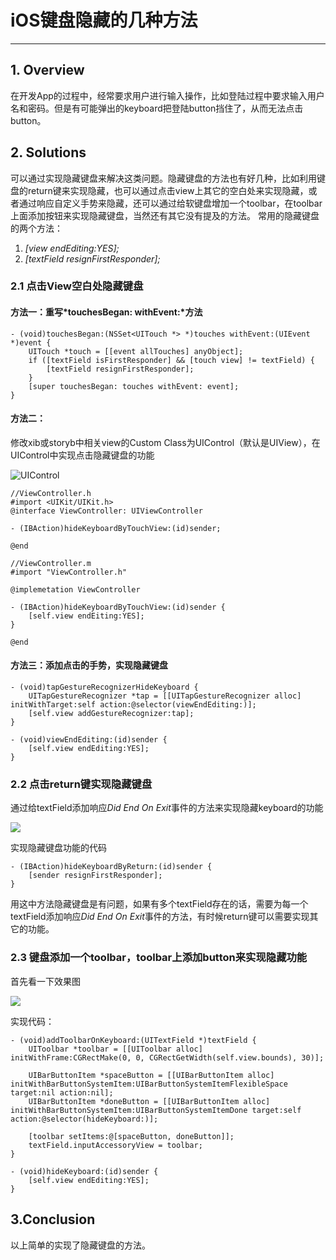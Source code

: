 # iOS键盘隐藏的几种方法

---

## 1. Overview
在开发App的过程中，经常要求用户进行输入操作，比如登陆过程中要求输入用户名和密码。但是有可能弹出的keyboard把登陆button挡住了，从而无法点击button。
	
## 2. Solutions
可以通过实现隐藏键盘来解决这类问题。隐藏键盘的方法也有好几种，比如利用键盘的return键来实现隐藏，也可以通过点击view上其它的空白处来实现隐藏，或者通过响应自定义手势来隐藏，还可以通过给软键盘增加一个toolbar，在toolbar上面添加按钮来实现隐藏键盘，当然还有其它没有提及的方法。
常用的隐藏键盘的两个方法：

1. *[view endEditing:YES];* 
2. *[textField resignFirstResponder];*

### 2.1 点击View空白处隐藏键盘	
#### 方法一：重写*touchesBegan: withEvent:*方法

```
- (void)touchesBegan:(NSSet<UITouch *> *)touches withEvent:(UIEvent *)event {
    UITouch *touch = [[event allTouches] anyObject];
    if ([textField isFirstResponder] && [touch view] != textField) {
        [textField resignFirstResponder];
    }
    [super touchesBegan: touches withEvent: event];
}
```

#### 方法二：
修改xib或storyb中相关view的Custom Class为UIControl（默认是UIView），在UIControl中实现点击隐藏键盘的功能

![UIControl](https://s3.amazonaws.com/f.cl.ly/items/0A372Y2l2w0934062w40/uicontrol.png)

```
//ViewController.h
#import <UIKit/UIKit.h>
@interface ViewController: UIViewController

- (IBAction)hideKeyboardByTouchView:(id)sender;

@end
```

```
//ViewController.m
#import "ViewController.h"

@implemetation ViewController

- (IBAction)hideKeyboardByTouchView:(id)sender {
    [self.view endEiting:YES];
}

@end
```

#### 方法三：添加点击的手势，实现隐藏键盘

```
- (void)tapGestureRecognizerHideKeyboard {
	UITapGestureRecognizer *tap = [[UITapGestureRecognizer alloc] initWithTarget:self action:@selector(viewEndEditing:)];
	[self.view addGestureRecognizer:tap];
}

- (void)viewEndEditing:(id)sender {
	[self.view endEditing:YES];
}
```

### 2.2 点击return键实现隐藏键盘

通过给textField添加响应*Did End On Exit*事件的方法来实现隐藏keyboard的功能

![](https://s3.amazonaws.com/f.cl.ly/items/1I160Q2U1F2z0i0Q3Q0e/returnKeyboarder.png)

实现隐藏键盘功能的代码

```
- (IBAction)hideKeyboardByReturn:(id)sender {
    [sender resignFirstResponder];
}
```

用这中方法隐藏键盘是有问题，如果有多个textField存在的话，需要为每一个textField添加响应*Did End On Exit*事件的方法，有时候return键可以需要实现其它的功能。

### 2.3 键盘添加一个toolbar，toolbar上添加button来实现隐藏功能

首先看一下效果图

![](https://s3.amazonaws.com/f.cl.ly/items/1x0g381a32130n1L3e0i/keyboardToolbar.png)

实现代码：

```
- (void)addToolbarOnKeyboard:(UITextField *)textField {
	UIToolbar *toolbar = [[UIToolbar alloc] initWithFrame:CGRectMake(0, 0, CGRectGetWidth(self.view.bounds), 30)];
	
	UIBarButtonItem *spaceButton = [[UIBarButtonItem alloc] initWithBarButtonSystemItem:UIBarButtonSystemItemFlexibleSpace target:nil action:nil];
	UIBarButtonItem *doneButton = [[UIBarButtonItem alloc] initWithBarButtonSystemItem:UIBarButtonSystemItemDone target:self action:@selector(hideKeyboard:)];
	
	[toolbar setItems:@[spaceButton, doneButton]];
	textField.inputAccessoryView = toolbar;
}

- (void)hideKeyboard:(id)sender {
	[self.view endEditing:YES];
}

```

## 3.Conclusion
以上简单的实现了隐藏键盘的方法。




